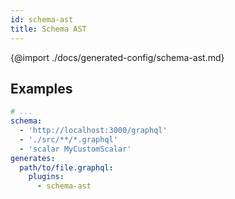 ```yaml
---
id: schema-ast
title: Schema AST
---
```


{@import ./docs/generated-config/schema-ast.md}

## Examples

```yaml
# ...
schema:
  - 'http://localhost:3000/graphql'
  - './src/**/*.graphql'
  - 'scalar MyCustomScalar'
generates:
  path/to/file.graphql:
    plugins:
      - schema-ast
```

